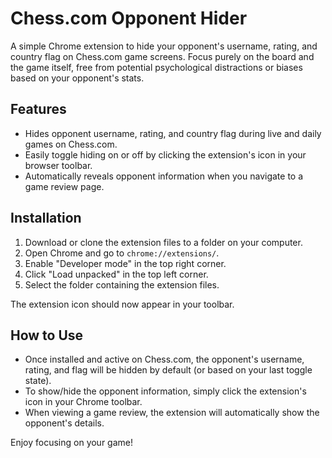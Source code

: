 # Chess.com Opponent Hider

A simple Chrome extension to hide your opponent's username, rating, and country flag on Chess.com game screens. Focus purely on the board and the game itself, free from potential psychological distractions or biases based on your opponent's stats.

## Features

*   Hides opponent username, rating, and country flag during live and daily games on Chess.com.
*   Easily toggle hiding on or off by clicking the extension's icon in your browser toolbar.
*   Automatically reveals opponent information when you navigate to a game review page.

## Installation

1.  Download or clone the extension files to a folder on your computer.
2.  Open Chrome and go to `chrome://extensions/`.
3.  Enable "Developer mode" in the top right corner.
4.  Click "Load unpacked" in the top left corner.
5.  Select the folder containing the extension files.

The extension icon should now appear in your toolbar.

## How to Use

*   Once installed and active on Chess.com, the opponent's username, rating, and flag will be hidden by default (or based on your last toggle state).
*   To show/hide the opponent information, simply click the extension's icon in your Chrome toolbar.
*   When viewing a game review, the extension will automatically show the opponent's details.

Enjoy focusing on your game!
